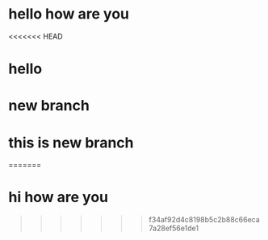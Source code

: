 # hello how are you

<<<<<<< HEAD
# hello

# new branch

# this is new branch
=======
# hi how are you
>>>>>>> f34af92d4c8198b5c2b88c66eca7a28ef56e1de1
